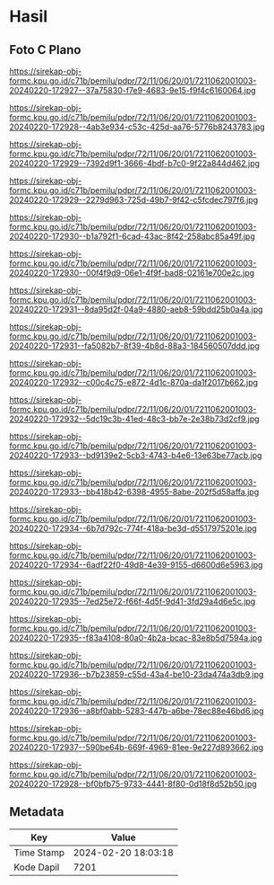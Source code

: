 # Hasil

## Foto C Plano

https://sirekap-obj-formc.kpu.go.id/c71b/pemilu/pdpr/72/11/06/20/01/7211062001003-20240220-172927--37a75830-f7e9-4683-9e15-f9f4c6160064.jpg

https://sirekap-obj-formc.kpu.go.id/c71b/pemilu/pdpr/72/11/06/20/01/7211062001003-20240220-172928--4ab3e934-c53c-425d-aa76-5776b8243783.jpg

https://sirekap-obj-formc.kpu.go.id/c71b/pemilu/pdpr/72/11/06/20/01/7211062001003-20240220-172929--7392d9f1-3666-4bdf-b7c0-9f22a844d462.jpg

https://sirekap-obj-formc.kpu.go.id/c71b/pemilu/pdpr/72/11/06/20/01/7211062001003-20240220-172929--2279d963-725d-49b7-9f42-c5fcdec797f6.jpg

https://sirekap-obj-formc.kpu.go.id/c71b/pemilu/pdpr/72/11/06/20/01/7211062001003-20240220-172930--b1a792f1-6cad-43ac-8f42-258abc85a49f.jpg

https://sirekap-obj-formc.kpu.go.id/c71b/pemilu/pdpr/72/11/06/20/01/7211062001003-20240220-172930--00f4f9d9-06e1-4f9f-bad8-02161e700e2c.jpg

https://sirekap-obj-formc.kpu.go.id/c71b/pemilu/pdpr/72/11/06/20/01/7211062001003-20240220-172931--8da95d2f-04a9-4880-aeb8-59bdd25b0a4a.jpg

https://sirekap-obj-formc.kpu.go.id/c71b/pemilu/pdpr/72/11/06/20/01/7211062001003-20240220-172931--fa5082b7-8f39-4b8d-88a3-184560507ddd.jpg

https://sirekap-obj-formc.kpu.go.id/c71b/pemilu/pdpr/72/11/06/20/01/7211062001003-20240220-172932--c00c4c75-e872-4d1c-870a-da1f2017b662.jpg

https://sirekap-obj-formc.kpu.go.id/c71b/pemilu/pdpr/72/11/06/20/01/7211062001003-20240220-172932--5dc19c3b-41ed-48c3-bb7e-2e38b73d2cf9.jpg

https://sirekap-obj-formc.kpu.go.id/c71b/pemilu/pdpr/72/11/06/20/01/7211062001003-20240220-172933--bd9139e2-5cb3-4743-b4e6-13e63be77acb.jpg

https://sirekap-obj-formc.kpu.go.id/c71b/pemilu/pdpr/72/11/06/20/01/7211062001003-20240220-172933--bb418b42-6398-4955-8abe-202f5d58affa.jpg

https://sirekap-obj-formc.kpu.go.id/c71b/pemilu/pdpr/72/11/06/20/01/7211062001003-20240220-172934--6b7d792c-774f-418a-be3d-d5517975201e.jpg

https://sirekap-obj-formc.kpu.go.id/c71b/pemilu/pdpr/72/11/06/20/01/7211062001003-20240220-172934--6adf22f0-49d8-4e39-9155-d6600d6e5963.jpg

https://sirekap-obj-formc.kpu.go.id/c71b/pemilu/pdpr/72/11/06/20/01/7211062001003-20240220-172935--7ed25e72-f66f-4d5f-9d41-3fd29a4d6e5c.jpg

https://sirekap-obj-formc.kpu.go.id/c71b/pemilu/pdpr/72/11/06/20/01/7211062001003-20240220-172935--f83a4108-80a0-4b2a-bcac-83e8b5d7594a.jpg

https://sirekap-obj-formc.kpu.go.id/c71b/pemilu/pdpr/72/11/06/20/01/7211062001003-20240220-172936--b7b23859-c55d-43a4-be10-23da474a3db9.jpg

https://sirekap-obj-formc.kpu.go.id/c71b/pemilu/pdpr/72/11/06/20/01/7211062001003-20240220-172936--a8bf0abb-5283-447b-a6be-78ec88e46bd6.jpg

https://sirekap-obj-formc.kpu.go.id/c71b/pemilu/pdpr/72/11/06/20/01/7211062001003-20240220-172937--590be64b-669f-4969-81ee-9e227d893662.jpg

https://sirekap-obj-formc.kpu.go.id/c71b/pemilu/pdpr/72/11/06/20/01/7211062001003-20240220-172928--bf0bfb75-9733-4441-8f80-0d18f8d52b50.jpg


## Metadata

| Key        | Value               |
| ---------- | ------------------- |
| Time Stamp | 2024-02-20 18:03:18 |
| Kode Dapil | 7201                |



